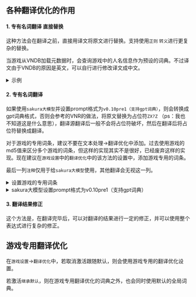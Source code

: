 ## 各种翻译优化的作用

#### **1. 专有名词翻译 直接替换**

这种方法会在翻译之前，直接用译文将原文进行替换。支持使用`正则` `转义`进行更复杂的替换。

当游戏从VNDB加载元数据时，会查询游戏中的人名信息作为预设的词典。不过译文由于VNDB的原因是英文，可以自行进行修改译文成中文。

<details>
  <summary>示例</summary>
  <img src="https://image.lunatranslator.org/zh/transoptimi/1.png">
</details>

#### **2. 专有名词翻译**

如果使用`sakura大模型`并设置prompt格式为`v0.10pre1（支持gpt词典）`，则会转换成gpt词典格式，否则会参考的VNR的做法，将原文替换为占位符`ZX?Z` （ps：我也不知道这是什么意思），翻译源翻译后一般不会将占位符破坏，然后在翻译后将占位符替换成翻译。

对于游戏的专用词条，建议不要在文本处理->翻译优化中添加。过去使用游戏的md5值来区分多个游戏的词条，但这样的实现其实不是很好，已经废弃这样的实现。现在建议在`游戏设置`中的`翻译优化`中的该方法的设置中，添加游戏专用的词条。

最后一列`注释`仅用于给`sakura大模型`使用，其他翻译会无视这一列。
  
<details>
  <summary>设置游戏的专用词条</summary>
  建议使用：
  <img src="https://image.lunatranslator.org/zh/transoptimi/2.png">
  而不是：
  <img src="https://image.lunatranslator.org/zh/transoptimi/3.png">
</details>


<details>
  <summary>sakura大模型设置prompt格式为v0.10pre1（支持gpt词典）</summary>
  <img src="https://image.lunatranslator.org/zh/transoptimi/4.png">
</details>

#### **3. 翻译结果修正**

这个方法是，在翻译完毕后，可以对翻译的结果进行一定的修正，并可以使用整个表达式进行复杂的修正。

## 游戏专用翻译优化

在`游戏设置`->`翻译优化`中，若取消激活跟随默认，则会使用游戏专用的翻译优化设置。

若激活`继承默认`，则在游戏专用翻译优化的词典之外，也会同时使用默认的全局词典。